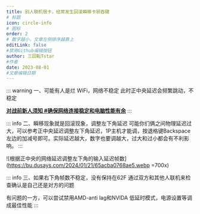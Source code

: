 ```yaml
---
title: 别人联机很卡，经常发生回滚瞬移卡顿吞键
# 标题
icon: circle-info
# 图标
order: 2
# 数字越小，文章左侧排序越靠上
editLink: false
#禁用Github编辑按钮
author: 三回転Tstar
#作者
date: 2023-08-01
#文章编辑日期
---
```


::: warning 一、可能有人是烂 WiFi，网络不稳定
此时正中央延迟会频繁跳动，不稳定

[**对战前新人须知 #确保网络连接稳定和电脑性能有余**](/Beginners/BeforePlaying.html#确保网络连接稳定和电脑性能有余)
:::

::: info 二、瞬移现象就是回滚现象，调整左下角延迟
可能你们俩之间物理延迟过大，可以参考正中央延迟调整左下角延迟，1P主机才能调，按退格键Backspace左边的加减号即可。实际延迟越大，数字也要调越大，过大和过小都会有不利影响。
:::

![根据正中央的网络延迟调整左下角的输入延迟帧数](https://bu.dusays.com/2024/01/21/65acba0768ae5.webp =700x)



::: info 三、如果右下角帧数不稳定，没有保持在62F
通过双方和其他人联机来检查确认是自己还是对方的问题

有问题的一方，可以尝试禁用AMD-anti lag和NVIDA 低延时模式，电源设置等调成最佳性能
:::
